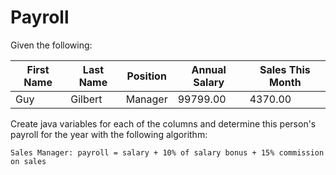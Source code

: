 # Payroll

Given the following:
 
| First Name | Last Name         | Position  | Annual Salary | Sales This Month |
|------------|-------------------|-----------|---------------|------------------| 
| Guy        | Gilbert           | Manager   | 99799.00      | 4370.00          | 

Create java variables for each of the columns and determine this person's payroll for the year with the following algorithm:

```
Sales Manager: payroll = salary + 10% of salary bonus + 15% commission on sales
```